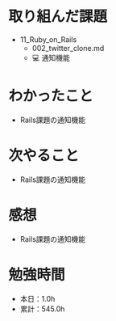 # 取り組んだ課題
* 11_Ruby_on_Rails
  * 002_twitter_clone.md
  * 💻 通知機能

# わかったこと
* Rails課題の通知機能

# 次やること
* Rails課題の通知機能

# 感想
* Rails課題の通知機能

# 勉強時間
* 本日：1.0h
* 累計：545.0h